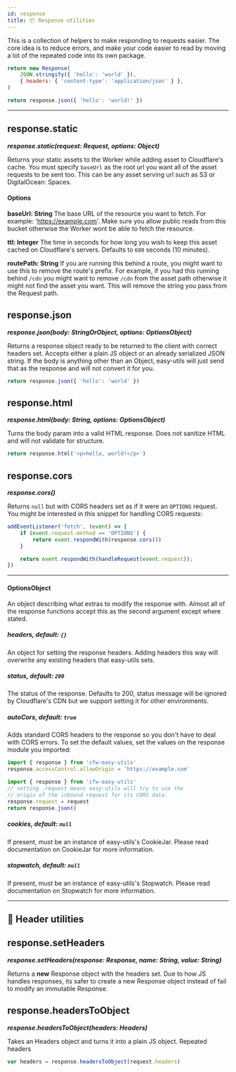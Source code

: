 ```yaml
---
id: response
title: 📦 Response utilities
---
```


This is a collection of helpers to make responding to requests easier. The core idea is to reduce errors, and make your code easier to read by moving a lot of the repeated code into its own package.

```js title="Before - ❌ Messy, hard to change if theres an issue."
return new Response(
    JSON.stringify({ 'hello': 'world' }),
    { headers: { 'content-type': 'application/json' } },
)
```

```js title="After - 🦄 Much cleaner."
return response.json({ 'hello': 'world!' })
```

---

## response.static
***response.static(request: Request, options: Object)***  

Returns your static assets to the Worker while adding asset to Cloudflare's cache. You must specify `baseUrl` as the root url you want all of the asset requests to be sent too. This can be any asset serving url such as S3 or DigitalOcean: Spaces.

#### Options
**baseUrl: String**
The base URL of the resource you want to fetch. For example: 'https://example.com'. Make sure you allow public reads from this bucket otherwise the Worker wont be able to fetch the resource.

**ttl: Integer**
The time in seconds for how long you wish to keep this asset cached on Cloudflare's servers. Defaults to `600` seconds (10 minutes).

**routePath: String**
If you are running this behind a route, you might want to use this to remove the route's prefix. For example, if you had this running behind `/cdn` you might want to remove `/cdn` from the asset path otherwise it might not find the asset you want. This will remove the string you pass from the Request path.

## response.json
***response.json(body: StringOrObject, options: OptionsObject)***  

Returns a response object ready to be returned to the client with correct headers set. Accepts either a plain JS object or an already serialized JSON string. If the body is anything other than an Object, easy-utils will just send that as the response and will not convert it for you.

```js
return response.json({ 'hello': 'world' })
```

## response.html
***response.html(body: String, options: OptionsObject)***  

Turns the body param into a valid HTML response. Does not sanitize HTML and will not validate for structure.

```js
return response.html('<p>hello, world!</p>')
```

## response.cors
***response.cors()*** 

Returns `null` but with CORS headers set as if it were an `OPTIONS` request.
You might be interested in this snippet for handling CORS requests:

```js
addEventListener('fetch', (event) => {
    if (event.request.method == 'OPTIONS') {
        return event.respondWith(response.cors())
    }

    return event.respondWith(handleRequest(event.request));
})
```

---
#### OptionsObject
An object describing what extras to modify the response with. Almost all of the response functions accept this as the second argument except where stated.

##### headers, default: `{}`
An object for setting the response headers. Adding headers this way will overwrite any existing headers that easy-utils sets.

##### status, default: `200`
The status of the response. Defaults to 200, status message will be ignored by Cloudflare's CDN but we support setting it for other environments.

##### autoCors, default: `true`
Adds standard CORS headers to the response so you don't have to deal with CORS errors. To set the default values, set the values on the response module you imported:

```js title="Set origin globally"
import { response } from 'cfw-easy-utils'
response.accessControl.allowOrigin = 'https://example.com'
```

```js title="Make easy-utils 'Origin-Aware'"
import { response } from 'cfw-easy-utils'
// setting .request means easy-utils will try to use the
// origin of the inbound request for its CORS data.
response.request = request 
return response.json()
```

##### cookies, default: `null`
If present, must be an instance of easy-utils's CookieJar. Please read documentation on CookieJar for more information.

##### stopwatch, default: `null`
If present, must be an instance of easy-utils's Stopwatch. Please read documentation on Stopwatch for more information.

---

## 💎 Header utilities
## response.setHeaders
***response.setHeaders(response: Response, name: String, value: String)***

Returns a **new** Response object with the headers set. Due to how JS handles responses, its safer to create a new Response object instead of fail to modify an immutable Response.

## response.headersToObject
***response.headersToObject(headers: Headers)***

Takes an Headers object and turns it into a plain JS object. Repeated headers 

```js title="Example"
var headers = response.headersToObject(request.headers)
```